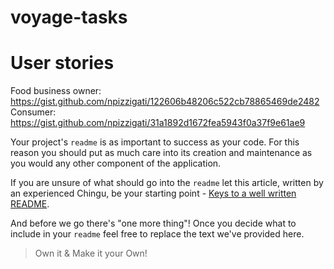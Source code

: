 # voyage-tasks

# User stories 
Food business owner: https://gist.github.com/npizzigati/122606b48206c522cb78865469de2482
Consumer: https://gist.github.com/npizzigati/31a1892d1672fea5943f0a37f9e61ae9


Your project's `readme` is as important to success as your code. For 
this reason you should put as much care into its creation and maintenance
as you would any other component of the application.

If you are unsure of what should go into the `readme` let this article,
written by an experienced Chingu, be your starting point - 
[Keys to a well written README](https://tinyurl.com/yk3wubft).

And before we go there's "one more thing"! Once you decide what to include
in your `readme` feel free to replace the text we've provided here.

> Own it & Make it your Own!
